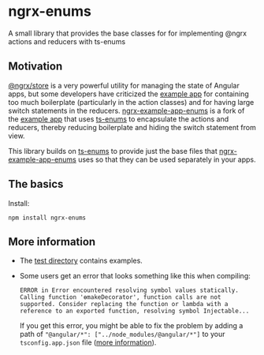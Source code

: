 # ngrx-enums
A small library that provides the base classes for for implementing @ngrx actions and reducers with ts-enums

## Motivation

[@ngrx/store](https://github.com/ngrx/store) is a very powerful utility for managing
the state of Angular apps, but some developers have criticized the [example app](https://github.com/ngrx/example-app)
for containing too much boilerplate (particularly in the action classes) and for having
large switch statements in the reducers. [ngrx-example-app-enums](https://github.com/LMFinney/ngrx-example-app-enums)
is a fork of the [example app](https://github.com/ngrx/example-app)
that uses [ts-enums](https://github.com/LMFinney/ts-enums) to encapsulate the actions and 
reducers, thereby reducing boilerplate and hiding the switch statement from view.

This library builds on [ts-enums](https://github.com/LMFinney/ts-enums) to provide
just the base files that [ngrx-example-app-enums](https://github.com/LMFinney/ngrx-example-app-enums)
uses so that they can be used separately in your apps.

## The basics

Install:

```text
npm install ngrx-enums
```

## More information

* The [test directory](test) contains examples.
* Some users get an error that looks something like this when compiling:
 
   ```ERROR in Error encountered resolving symbol values statically. Calling function 'ɵmakeDecorator', function calls are not supported. Consider replacing the function or lambda with a reference to an exported function, resolving symbol Injectable...```
   
   If you get this error, you might be able to fix the problem by adding a path of ```"@angular/*": ["../node_modules/@angular/*"]``` 
   to your ```tsconfig.app.json``` file ([more information](https://github.com/angular/angular/issues/15767#issuecomment-308476202)).